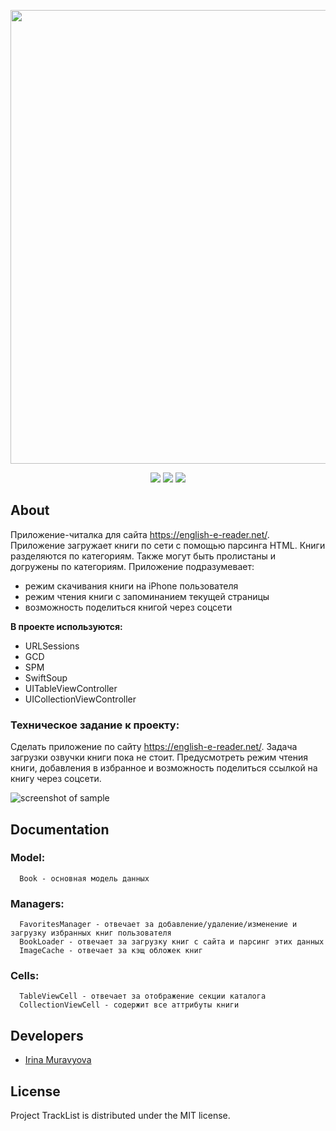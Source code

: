 <p align="center">
      <img src="https://i.ibb.co/qmqv7ZY/2024-04-13-17-42-50.png" width="726">
</p>

<p align="center">
   <img src="https://img.shields.io/badge/Engine-XCode v15.3-blueviolet">
   <img src="https://img.shields.io/badge/Version-v1.0-blue">
   <img src="https://img.shields.io/badge/License-MIT-green">
</p>

## About

Приложение-читалка для сайта https://english-e-reader.net/.
Приложение загружает книги по сети с помощью парсинга HTML.
Книги разделяются по категориям. 
Также могут быть пролистаны и догружены по категориям.
Приложение подразумевает:
 - режим скачивания книги на iPhone пользователя
 - режим чтения книги с запоминанием текущей страницы
 - возможность поделиться книгой через соцсети


**В проекте используются:**

* URLSessions
* GCD
* SPM
* SwiftSoup
* UITableViewController
* UICollectionViewController

### Техническое задание к проекту:

Сделать приложение по сайту https://english-e-reader.net/.
Задача загрузки озвучки книги пока не стоит.
Предусмотреть режим чтения книги, добавления в избранное и 
возможность поделиться ссылкой на книгу через соцсети.


![screenshot of sample](https://i.ibb.co/b7nCCss/tracing-List.png)

## Documentation

### Model:

      Book - основная модель данных

### Managers:

      FavoritesManager - отвечает за добавление/удаление/изменение и загрузку избранных книг пользователя
      BookLoader - отвечает за загрузку книг с сайта и парсинг этих данных
      ImageCache - отвечает за кэщ обложек книг

### Cells:

      TableViewCell - отвечает за отображение секции каталога
      CollectionViewCell - содержит все аттрибуты книги 
  
## Developers

- [Irina Muravyova](https://github.com/IrinaMuravyova)

## License
Project TrackList is distributed under the MIT license.
